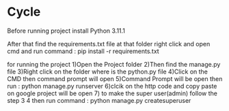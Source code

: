 # Cycle


Before running project install
Python 3.11.1

After that find the requirements.txt file at that folder right click and open cmd and run command : pip install -r requirements.txt

for running the project 
1)Open the Project folder
2)Then find the manage.py file
3)Right click on the folder where is the python.py file
4)Click on the CMD then command prompt will open
5)Command Prompt will be open then run : python manage.py runserver 
6)clcik on the http code and copy paste on google project will be open
7) to make the super user(admin) follow the step 3 4  then run command : python manage.py createsuperuser

